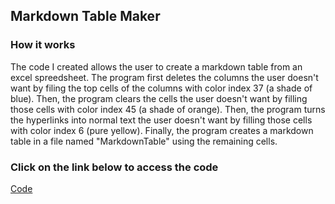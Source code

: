 ## Markdown Table Maker
### How it works
The code I created allows the user to create a markdown table from an excel spreedsheet.
The program first deletes the columns the user doesn't want by filing the top cells of the columns with color index 37 (a shade of blue). 
Then, the program clears the cells the user doesn't want by filling those cells with color index 45 (a shade of orange).
Then, the program turns the hyperlinks into normal text the user doesn't want by filling those cells with color index 6 (pure yellow).
Finally, the program creates a markdown table in a file named "MarkdownTable" using the remaining cells.
### Click on the link below to access the code
[Code](https://github.com/Violagameboy/AdvancedDataScience/blob/gh-pages/Markdown/Code.bas)
